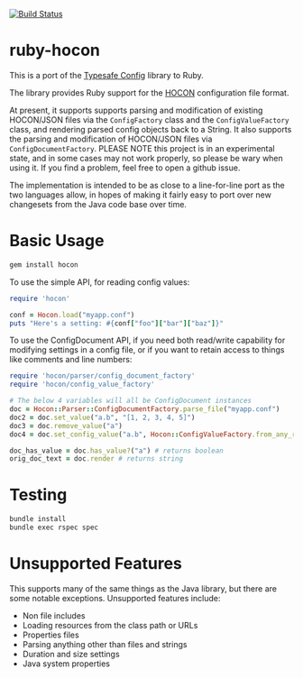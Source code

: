 [![Build Status](https://travis-ci.org/puppetlabs/ruby-hocon.png?branch=master)](https://travis-ci.org/puppetlabs/ruby-hocon)

ruby-hocon
==========

This is a port of the [Typesafe Config](https://github.com/typesafehub/config) library to Ruby.

The library provides Ruby support for the [HOCON](https://github.com/typesafehub/config/blob/master/HOCON.md) configuration file format.


At present, it supports supports parsing and modification of existing HOCON/JSON files via the `ConfigFactory` class and the `ConfigValueFactory` class, and rendering parsed config objects back to a String.
It also supports the parsing and modification of HOCON/JSON files via `ConfigDocumentFactory`.
PLEASE NOTE this project is in an experimental state, and in some cases may not work properly, so
please be wary when using it. If you find a problem, feel free to open a github issue.

The implementation is intended to be as close to a line-for-line port as the two languages allow, in hopes of making it fairly easy to port over new changesets from the Java code base over time.

Basic Usage
===========

```sh
gem install hocon
```

To use the simple API, for reading config values:

```rb
require 'hocon'

conf = Hocon.load("myapp.conf")
puts "Here's a setting: #{conf["foo"]["bar"]["baz"]}"
```

To use the ConfigDocument API, if you need both read/write capability for
modifying settings in a config file, or if you want to retain access to
things like comments and line numbers:

```rb
require 'hocon/parser/config_document_factory'
require 'hocon/config_value_factory'

# The below 4 variables will all be ConfigDocument instances
doc = Hocon::Parser::ConfigDocumentFactory.parse_file("myapp.conf")
doc2 = doc.set_value("a.b", "[1, 2, 3, 4, 5]")
doc3 = doc.remove_value("a")
doc4 = doc.set_config_value("a.b", Hocon::ConfigValueFactory.from_any_ref([1, 2, 3, 4, 5]))

doc_has_value = doc.has_value?("a") # returns boolean
orig_doc_text = doc.render # returns string
```

Testing
=======

```sh
bundle install
bundle exec rspec spec
```

Unsupported Features
====================

This supports many of the same things as the Java library, but there are some notable exceptions. Unsupported features include:

* Non file includes
* Loading resources from the class path or URLs
* Properties files
* Parsing anything other than files and strings
* Duration and size settings
* Java system properties
